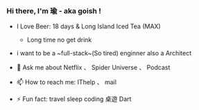 ### Hi there, I'm 瑜 - aka goish !

<!--
**goish135/goish135** is a ✨ _special_ ✨ repository because its `README.md` (this file) appears on your GitHub profile.

Here are some ideas to get you started:

- 🔭 I’m currently working on ...
- 🌱 I’m currently learning ...
- 👯 I’m looking to collaborate on ...
- 🤔 I’m looking for help with ...
- 💬 Ask me about ...
- 📫 How to reach me: ...
- 😄 Pronouns: ...
- ⚡ Fun fact: ...
-->
<!--
 <img src="https://emojis.slackmojis.com/emojis/images/1593555389/9579/blob_excited.gif?1593555389" width="30"/>
--> 
 
- I Love Beer: 18 days & Long Island Iced Tea (MAX)
  - Long time no get drink  


- i want to be a ~full-stack~(So tired) enginner also a Architect
- 💬 Ask me about Netflix 、 Spider Universe 、 Podcast
- 📫 How to reach me: IThelp 、 mail

- ⚡ Fun fact: travel sleep coding 桌遊 Dart
